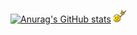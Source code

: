 [![Anurag's GitHub stats](https://github-readme-stats.vercel.app/api?username=fantasy-lotus&count_private=true&show_icons=true&theme=graywhite)](https://github.com/anuraghazra/github-readme-stats)
<img alt="GIF" src="https://github.com/deut-erium/deut-erium/blob/master/assets/headbang.gif?raw=1" width="20vw" />

